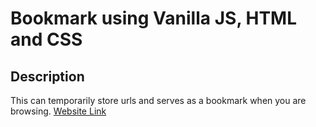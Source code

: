 # Bookmark using Vanilla JS, HTML and CSS

## Description
This can temporarily store urls and serves as a bookmark when you are browsing.
[Website Link](https://saideepikas.github.io/Lead-Tracker/)
